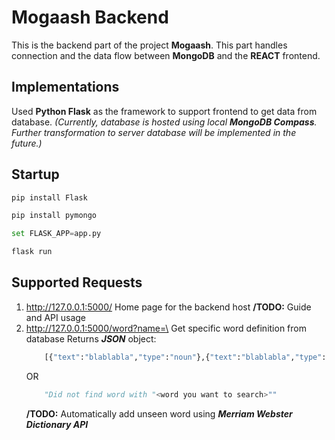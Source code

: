 # Mogaash Backend

This is the backend part of the project **Mogaash**. This part handles connection  and the data flow between **MongoDB** and the **REACT** frontend.


## Implementations

Used **Python Flask** as the framework to support frontend to get data from database. 
*(Currently, database is hosted using local **MongoDB Compass**. Further transformation to server database will be implemented in the future.)*

## Startup
```python
pip install Flask
```
```python
pip install pymongo
```
```python
set FLASK_APP=app.py
```
```python
flask run
```

## Supported Requests

1. http://127.0.0.1:5000/
		Home page for the backend host
		**/TODO:** Guide and API usage
2. http://127.0.0.1:5000/word?name=\<word you want to search>
		Get specific word definition from database
		Returns ***JSON*** object: 
	```python
		[{"text":"blablabla","type":"noun"},{"text":"blablabla","type":"verb"}]
	```
	OR
	```python
		"Did not find word with "<word you want to search>""
	```
	**/TODO:** Automatically add unseen word using ***Merriam Webster Dictionary API***